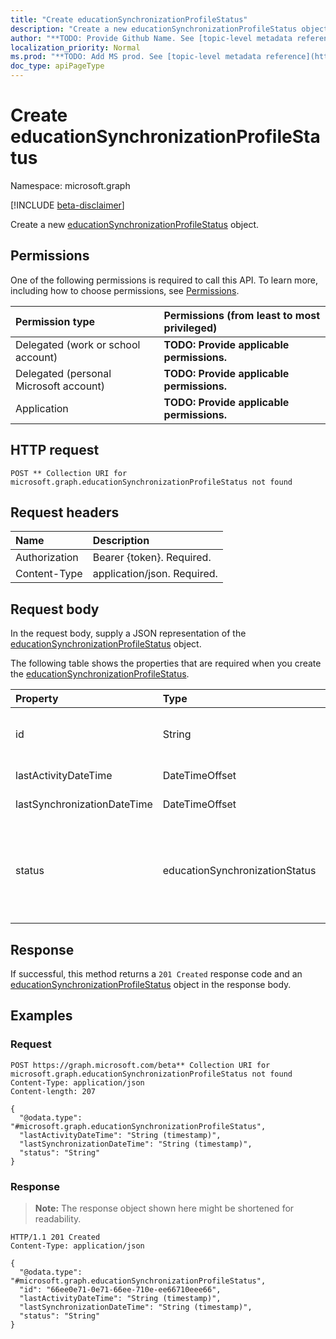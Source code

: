 ```yaml
---
title: "Create educationSynchronizationProfileStatus"
description: "Create a new educationSynchronizationProfileStatus object."
author: "**TODO: Provide Github Name. See [topic-level metadata reference](https://msgo.azurewebsites.net/add/document/guidelines/metadata.html#topic-level-metadata)**"
localization_priority: Normal
ms.prod: "**TODO: Add MS prod. See [topic-level metadata reference](https://msgo.azurewebsites.net/add/document/guidelines/metadata.html#topic-level-metadata)**"
doc_type: apiPageType
---
```


# Create educationSynchronizationProfileStatus
Namespace: microsoft.graph

[!INCLUDE [beta-disclaimer](../../includes/beta-disclaimer.md)]

Create a new [educationSynchronizationProfileStatus](../resources/educationsynchronizationprofilestatus.md) object.

## Permissions
One of the following permissions is required to call this API. To learn more, including how to choose permissions, see [Permissions](/graph/permissions-reference).

|Permission type|Permissions (from least to most privileged)|
|:---|:---|
|Delegated (work or school account)|**TODO: Provide applicable permissions.**|
|Delegated (personal Microsoft account)|**TODO: Provide applicable permissions.**|
|Application|**TODO: Provide applicable permissions.**|

## HTTP request

<!-- {
  "blockType": "ignored"
}
-->
``` http
POST ** Collection URI for microsoft.graph.educationSynchronizationProfileStatus not found
```

## Request headers
|Name|Description|
|:---|:---|
|Authorization|Bearer {token}. Required.|
|Content-Type|application/json. Required.|

## Request body
In the request body, supply a JSON representation of the [educationSynchronizationProfileStatus](../resources/educationsynchronizationprofilestatus.md) object.

The following table shows the properties that are required when you create the [educationSynchronizationProfileStatus](../resources/educationsynchronizationprofilestatus.md).

|Property|Type|Description|
|:---|:---|:---|
|id|String|**TODO: Add Description** Inherited from [entity](../resources/entity.md)|
|lastActivityDateTime|DateTimeOffset|**TODO: Add Description**|
|lastSynchronizationDateTime|DateTimeOffset|**TODO: Add Description**|
|status|educationSynchronizationStatus|**TODO: Add Description**. Possible values are: `paused`, `inProgress`, `success`, `error`, `validationError`, `quarantined`, `unknownFutureValue`.|



## Response

If successful, this method returns a `201 Created` response code and an [educationSynchronizationProfileStatus](../resources/educationsynchronizationprofilestatus.md) object in the response body.

## Examples

### Request
<!-- {
  "blockType": "request",
  "name": "create_educationsynchronizationprofilestatus_from_"
}
-->
``` http
POST https://graph.microsoft.com/beta** Collection URI for microsoft.graph.educationSynchronizationProfileStatus not found
Content-Type: application/json
Content-length: 207

{
  "@odata.type": "#microsoft.graph.educationSynchronizationProfileStatus",
  "lastActivityDateTime": "String (timestamp)",
  "lastSynchronizationDateTime": "String (timestamp)",
  "status": "String"
}
```


### Response
>**Note:** The response object shown here might be shortened for readability.
<!-- {
  "blockType": "response",
  "truncated": true,
  "@odata.type": "microsoft.graph.educationSynchronizationProfileStatus"
}
-->
``` http
HTTP/1.1 201 Created
Content-Type: application/json

{
  "@odata.type": "#microsoft.graph.educationSynchronizationProfileStatus",
  "id": "66ee0e71-0e71-66ee-710e-ee66710eee66",
  "lastActivityDateTime": "String (timestamp)",
  "lastSynchronizationDateTime": "String (timestamp)",
  "status": "String"
}
```

